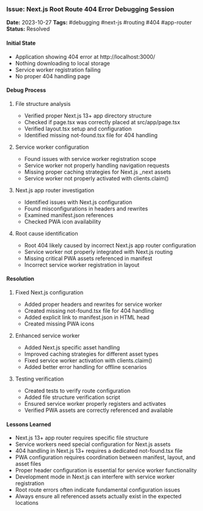 ### Issue: Next.js Root Route 404 Error Debugging Session
**Date:** 2023-10-27
**Tags:** #debugging #next-js #routing #404 #app-router
**Status:** Resolved

#### Initial State
- Application showing 404 error at http://localhost:3000/
- Nothing downloading to local storage
- Service worker registration failing
- No proper 404 handling page

#### Debug Process
1. File structure analysis
   - Verified proper Next.js 13+ app directory structure
   - Checked if page.tsx was correctly placed at src/app/page.tsx
   - Verified layout.tsx setup and configuration
   - Identified missing not-found.tsx file for 404 handling

2. Service worker configuration
   - Found issues with service worker registration scope
   - Service worker not properly handling navigation requests
   - Missing proper caching strategies for Next.js _next assets
   - Service worker not properly activated with clients.claim()

3. Next.js app router investigation
   - Identified issues with Next.js configuration
   - Found misconfigurations in headers and rewrites
   - Examined manifest.json references
   - Checked PWA icon availability

4. Root cause identification
   - Root 404 likely caused by incorrect Next.js app router configuration
   - Service worker not properly integrated with Next.js routing
   - Missing critical PWA assets referenced in manifest
   - Incorrect service worker registration in layout

#### Resolution
1. Fixed Next.js configuration
   - Added proper headers and rewrites for service worker
   - Created missing not-found.tsx file for 404 handling
   - Added explicit link to manifest.json in HTML head
   - Created missing PWA icons

2. Enhanced service worker
   - Added Next.js specific asset handling
   - Improved caching strategies for different asset types
   - Fixed service worker activation with clients.claim()
   - Added better error handling for offline scenarios

3. Testing verification
   - Created tests to verify route configuration
   - Added file structure verification script
   - Ensured service worker properly registers and activates
   - Verified PWA assets are correctly referenced and available

#### Lessons Learned
- Next.js 13+ app router requires specific file structure
- Service workers need special configuration for Next.js assets
- 404 handling in Next.js 13+ requires a dedicated not-found.tsx file
- PWA configuration requires coordination between manifest, layout, and asset files
- Proper header configuration is essential for service worker functionality
- Development mode in Next.js can interfere with service worker registration
- Root route errors often indicate fundamental configuration issues
- Always ensure all referenced assets actually exist in the expected locations
